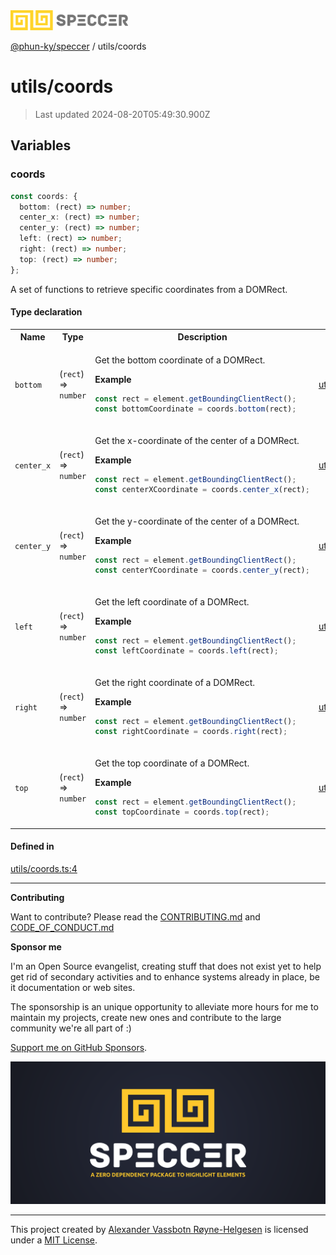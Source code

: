 <div>
  <img alt="SPECCER logo" src="https://raw.githubusercontent.com/phun-ky/speccer/main/public/logo-speccer-horizontal-colored-package.svg?raw=true" style="max-height:32px;" />
</div>

[@phun-ky/speccer](../README.md) / utils/coords

# utils/coords

> Last updated 2024-08-20T05:49:30.900Z

## Variables

### coords

```ts
const coords: {
  bottom: (rect) => number;
  center_x: (rect) => number;
  center_y: (rect) => number;
  left: (rect) => number;
  right: (rect) => number;
  top: (rect) => number;
};
```

A set of functions to retrieve specific coordinates from a DOMRect.

#### Type declaration

<table>
<tr>
<th>Name</th>
<th>Type</th>
<th>Description</th>
<th>Defined in</th>
</tr>
<tr>
<td>

`bottom`

</td>
<td>

(`rect`) => `number`

</td>
<td>

Get the bottom coordinate of a DOMRect.

**Example**

```ts
const rect = element.getBoundingClientRect();
const bottomCoordinate = coords.bottom(rect);
```

</td>
<td>

[utils/coords.ts:39](https://github.com/phun-ky/speccer/blob/main/src/utils/coords.ts#L39)

</td>
</tr>
<tr>
<td>

`center_x`

</td>
<td>

(`rect`) => `number`

</td>
<td>

Get the x-coordinate of the center of a DOMRect.

**Example**

```ts
const rect = element.getBoundingClientRect();
const centerXCoordinate = coords.center_x(rect);
```

</td>
<td>

[utils/coords.ts:63](https://github.com/phun-ky/speccer/blob/main/src/utils/coords.ts#L63)

</td>
</tr>
<tr>
<td>

`center_y`

</td>
<td>

(`rect`) => `number`

</td>
<td>

Get the y-coordinate of the center of a DOMRect.

**Example**

```ts
const rect = element.getBoundingClientRect();
const centerYCoordinate = coords.center_y(rect);
```

</td>
<td>

[utils/coords.ts:75](https://github.com/phun-ky/speccer/blob/main/src/utils/coords.ts#L75)

</td>
</tr>
<tr>
<td>

`left`

</td>
<td>

(`rect`) => `number`

</td>
<td>

Get the left coordinate of a DOMRect.

**Example**

```ts
const rect = element.getBoundingClientRect();
const leftCoordinate = coords.left(rect);
```

</td>
<td>

[utils/coords.ts:51](https://github.com/phun-ky/speccer/blob/main/src/utils/coords.ts#L51)

</td>
</tr>
<tr>
<td>

`right`

</td>
<td>

(`rect`) => `number`

</td>
<td>

Get the right coordinate of a DOMRect.

**Example**

```ts
const rect = element.getBoundingClientRect();
const rightCoordinate = coords.right(rect);
```

</td>
<td>

[utils/coords.ts:27](https://github.com/phun-ky/speccer/blob/main/src/utils/coords.ts#L27)

</td>
</tr>
<tr>
<td>

`top`

</td>
<td>

(`rect`) => `number`

</td>
<td>

Get the top coordinate of a DOMRect.

**Example**

```ts
const rect = element.getBoundingClientRect();
const topCoordinate = coords.top(rect);
```

</td>
<td>

[utils/coords.ts:15](https://github.com/phun-ky/speccer/blob/main/src/utils/coords.ts#L15)

</td>
</tr>
</table>

#### Defined in

[utils/coords.ts:4](https://github.com/phun-ky/speccer/blob/main/src/utils/coords.ts#L4)

---

**Contributing**

Want to contribute? Please read the [CONTRIBUTING.md](https://github.com/phun-ky/speccer/blob/main/CONTRIBUTING.md) and [CODE_OF_CONDUCT.md](https://github.com/phun-ky/speccer/blob/main/CODE_OF_CONDUCT.md)

**Sponsor me**

I'm an Open Source evangelist, creating stuff that does not exist yet to help get rid of secondary activities and to enhance systems already in place, be it documentation or web sites.

The sponsorship is an unique opportunity to alleviate more hours for me to maintain my projects, create new ones and contribute to the large community we're all part of :)

[Support me on GitHub Sponsors](https://github.com/sponsors/phun-ky).

![Speccer banner, with logo and slogan: A zero dependency package to highlight elements](https://github.com/phun-ky/speccer/blob/main/public/speccer-banner.png?raw=true)

---

This project created by [Alexander Vassbotn Røyne-Helgesen](http://phun-ky.net) is licensed under a [MIT License](https://choosealicense.com/licenses/mit/).
